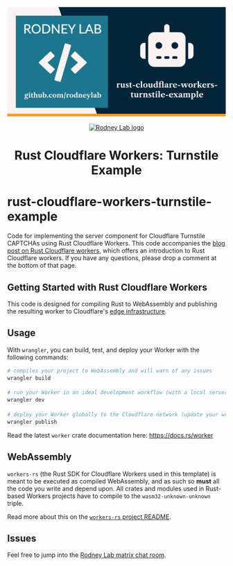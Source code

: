 <img src="../../images/rodneylab-github-rust-cloudflare-workers-turnstile-example.png" alt="Rodney Lab rust-cloudflare-workers-turnstile-example Github banner">

<p align="center">
  <a aria-label="Open Rodney Lab site" href="https://rodneylab.com" rel="nofollow noopener noreferrer">
    <img alt="Rodney Lab logo" src="https://rodneylab.com/assets/icon.png" width="60" />
  </a>
</p>
<h1 align="center">
  Rust Cloudflare Workers: Turnstile Example
</h1>

# rust-cloudflare-workers-turnstile-example

Code for implementing the server component for Cloudflare Turnstile CAPTCHAs using Rust Cloudflare Workers.  This code accompanies the <a href="https://rodneylab.com/rust-cloudflare-workers-turnstile-example/">blog post on Rust Cloudflare workers</a>, which offers an introduction to Rust Cloudflare workers. If you have any questions, please drop a comment at the bottom of that page.

## Getting Started with Rust Cloudflare Workers

This code is designed for compiling Rust to WebAssembly and publishing the resulting worker to Cloudflare's [edge infrastructure](https://www.cloudflare.com/network/).

## Usage 

With `wrangler`, you can build, test, and deploy your Worker with the following commands: 

```bash
# compiles your project to WebAssembly and will warn of any issues
wrangler build 

# run your Worker in an ideal development workflow (with a local server, file watcher & more)
wrangler dev

# deploy your Worker globally to the Cloudflare network (update your wrangler.toml file for configuration)
wrangler publish
```

Read the latest `worker` crate documentation here: https://docs.rs/worker

## WebAssembly

`workers-rs` (the Rust SDK for Cloudflare Workers used in this template) is meant to be executed as 
compiled WebAssembly, and as such so **must** all the code you write and depend upon. All crates and
modules used in Rust-based Workers projects have to compile to the `wasm32-unknown-unknown` triple. 

Read more about this on the [`workers-rs` project README](https://github.com/cloudflare/workers-rs).

## Issues

Feel free to jump into the [Rodney Lab matrix chat room](https://matrix.to/#/%23rodney:matrix.org).